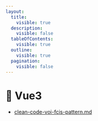 ```yaml
---
layout:
  title:
    visible: true
  description:
    visible: false
  tableOfContents:
    visible: true
  outline:
    visible: true
  pagination:
    visible: false
---
```


# 🚀 Vue3

* [clean-code-voi-fcis-pattern.md](clean-code-voi-fcis-pattern.md "mention")
